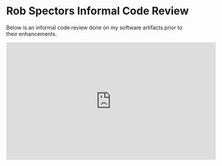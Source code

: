 # Rob Spectors Informal Code Review

Below is an informal code review done on my software artifacts prior to their enhancements.

<iframe width="560" height="315" src="https://www.youtube.com/embed/li7Q43BDnsc" title="YouTube video player" frameborder="0" allow="accelerometer; autoplay; clipboard-write; encrypted-media; gyroscope; picture-in-picture" allowfullscreen></iframe>

